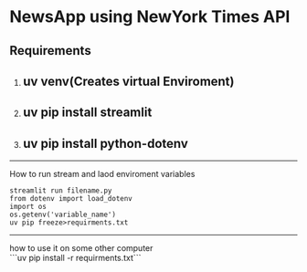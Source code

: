 # NewsApp using __NewYork Times__ API 
## Requirements
1. ## uv venv(Creates virtual Enviroment)
2. ## uv pip install streamlit
3. ## uv pip install python-dotenv
<hr> How to run stream and laod enviroment variables

```streamlit run filename.py ```
<br>```from dotenv import load_dotenv```
<br>```import os```
<br>```os.getenv('variable_name')```
<br>```uv pip freeze>requirments.txt```
<hr> how to use it on some other computer 
<br>```uv pip install -r requirments.txt```



